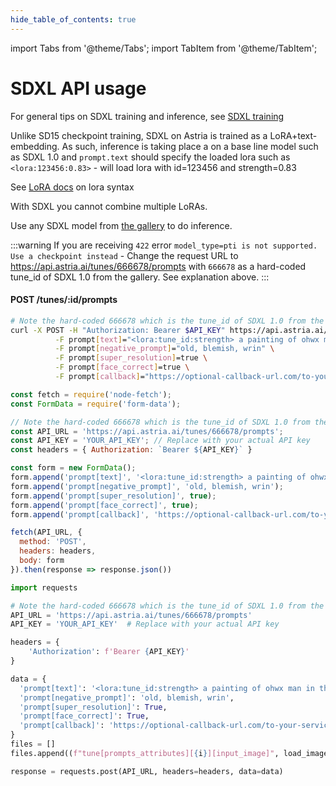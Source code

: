 ```yaml
---
hide_table_of_contents: true
---
```


import Tabs from '@theme/Tabs';
import TabItem from '@theme/TabItem';


# SDXL API usage

For general tips on SDXL training and inference, see [SDXL training](/docs/use-cases/sdxl-training)

<div className="api-method">
<div>

Unlike SD15 checkpoint training, SDXL on Astria is trained as a LoRA+text-embedding. As such, inference is taking place a on a base line model such as SDXL 1.0 and `prompt.text` should specify the loaded lora such as `<lora:123456:0.83>` - will load lora with id=123456 and strength=0.83

See [LoRA docs](/docs/features/lora) on lora syntax

With SDXL you cannot combine multiple LoRAs.

Use any SDXL model from [the gallery](https://www.astria.ai/gallery/tunes?branch=sdxl1) to do inference.

:::warning
If you are receiving `422` error `model_type=pti is not supported. Use a checkpoint instead` - Change the request URL to https://api.astria.ai/tunes/666678/prompts with `666678` as a hard-coded tune_id of SDXL 1.0 from the gallery. See explanation above.
:::

</div>
<div>

#### POST /tunes/:id/prompts

<Tabs groupId="lang">
  <TabItem value="curl" label="cURL" default>

```bash showLineNumbers
# Note the hard-coded 666678 which is the tune_id of SDXL 1.0 from the gallery
curl -X POST -H "Authorization: Bearer $API_KEY" https://api.astria.ai/tunes/666678/prompts \
          -F prompt[text]="<lora:tune_id:strength> a painting of ohwx man in the style of Van Gogh" \
          -F prompt[negative_prompt]="old, blemish, wrin" \
          -F prompt[super_resolution]=true \
          -F prompt[face_correct]=true \
          -F prompt[callback]="https://optional-callback-url.com/to-your-service-when-ready?prompt_id=1" 
```
  </TabItem>
  <TabItem value="javascript" label="Node.js">

```javascript
const fetch = require('node-fetch');
const FormData = require('form-data');

// Note the hard-coded 666678 which is the tune_id of SDXL 1.0 from the gallery
const API_URL = 'https://api.astria.ai/tunes/666678/prompts';
const API_KEY = 'YOUR_API_KEY'; // Replace with your actual API key
const headers = { Authorization: `Bearer ${API_KEY}` }

const form = new FormData();
form.append('prompt[text]', '<lora:tune_id:strength> a painting of ohwx man in the style of Van Gogh');
form.append('prompt[negative_prompt]', 'old, blemish, wrin');
form.append('prompt[super_resolution]', true);
form.append('prompt[face_correct]', true);
form.append('prompt[callback]', 'https://optional-callback-url.com/to-your-service-when-ready?prompt_id=1');

fetch(API_URL, {
  method: 'POST',
  headers: headers,
  body: form
}).then(response => response.json())


```
  </TabItem>
  <TabItem value="python" label="Python">

```python
import requests

# Note the hard-coded 666678 which is the tune_id of SDXL 1.0 from the gallery
API_URL = 'https://api.astria.ai/tunes/666678/prompts'
API_KEY = 'YOUR_API_KEY'  # Replace with your actual API key

headers = {
    'Authorization': f'Bearer {API_KEY}'
}

data = {
  'prompt[text]': '<lora:tune_id:strength> a painting of ohwx man in the style of Van Gogh',
  'prompt[negative_prompt]': 'old, blemish, wrin',
  'prompt[super_resolution]': True,
  'prompt[face_correct]': True,
  'prompt[callback]': 'https://optional-callback-url.com/to-your-service-when-ready?prompt_id=1'
}
files = []
files.append((f"tune[prompts_attributes][{i}][input_image]", load_image(prompt['input_image'])))

response = requests.post(API_URL, headers=headers, data=data)
```
  </TabItem>
</Tabs>

</div>
</div>
